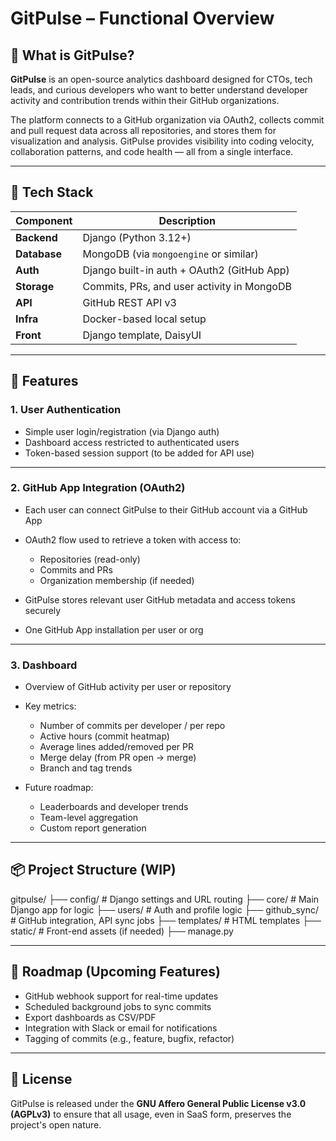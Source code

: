 # GitPulse – Functional Overview

## 🔎 What is GitPulse?

**GitPulse** is an open-source analytics dashboard designed for CTOs, tech leads, and curious developers who want to better understand developer activity and contribution trends within their GitHub organizations.

The platform connects to a GitHub organization via OAuth2, collects commit and pull request data across all repositories, and stores them for visualization and analysis. GitPulse provides visibility into coding velocity, collaboration patterns, and code health — all from a single interface.

---

## 🧰 Tech Stack

| Component        | Description                                |
|------------------|--------------------------------------------|
| **Backend**      | Django (Python 3.12+)                      |
| **Database**     | MongoDB (via `mongoengine` or similar)     |
| **Auth**         | Django built-in auth + OAuth2 (GitHub App) |
| **Storage**      | Commits, PRs, and user activity in MongoDB |
| **API**          | GitHub REST API v3                         |
| **Infra**        | Docker-based local setup                   |
| **Front**        | Django template, DaisyUI                   |
---

## 🔐 Features

### 1. User Authentication

- Simple user login/registration (via Django auth)
- Dashboard access restricted to authenticated users
- Token-based session support (to be added for API use)

---

### 2. GitHub App Integration (OAuth2)

- Each user can connect GitPulse to their GitHub account via a GitHub App
- OAuth2 flow used to retrieve a token with access to:
  - Repositories (read-only)
  - Commits and PRs
  - Organization membership (if needed)

- GitPulse stores relevant user GitHub metadata and access tokens securely
- One GitHub App installation per user or org

---

### 3. Dashboard

- Overview of GitHub activity per user or repository
- Key metrics:
  - Number of commits per developer / per repo
  - Active hours (commit heatmap)
  - Average lines added/removed per PR
  - Merge delay (from PR open → merge)
  - Branch and tag trends

- Future roadmap:
  - Leaderboards and developer trends
  - Team-level aggregation
  - Custom report generation

---

## 📦 Project Structure (WIP)
gitpulse/
├── config/           # Django settings and URL routing
├── core/             # Main Django app for logic
├── users/            # Auth and profile logic
├── github_sync/      # GitHub integration, API sync jobs
├── templates/        # HTML templates
├── static/           # Front-end assets (if needed)
├── manage.py

---

## 🧭 Roadmap (Upcoming Features)

- GitHub webhook support for real-time updates
- Scheduled background jobs to sync commits
- Export dashboards as CSV/PDF
- Integration with Slack or email for notifications
- Tagging of commits (e.g., feature, bugfix, refactor)

---

## 📝 License

GitPulse is released under the **GNU Affero General Public License v3.0 (AGPLv3)** to ensure that all usage, even in SaaS form, preserves the project's open nature.